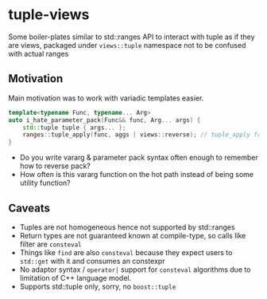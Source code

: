 # tuple-views

Some boiler-plates similar to std::ranges API to interact with tuple as if they are views,
packaged under `views::tuple` namespace not to be confused with actual ranges

## Motivation

Main motivation was to work with variadic templates easier.

```c++
template<typename Func, typename... Arg>
auto i_hate_parameter_pack(Func&& func, Arg... args) {
    std::tuple tuple { args... };
    ranges::tuple_apply(func, aggs | views::reverse); // tuple_apply from range-v3
}
```

- Do you write vararg & parameter pack syntax often enough to remember how to reverse pack?
- How often is this vararg function on the hot path instead of being some utility function?

## Caveats

- Tuples are not homogeneous hence not supported by std::ranges
- Return types are not guaranteed known at compile-type, so calls like filter are `consteval`
- Things like `find` are also `consteval` because they expect users to `std::get` with it and consumes an constexpr
- No adaptor syntax / `operator|` support for `consteval` algorithms due to limitation of C++ language model.
- Supports std::tuple only, sorry, no `boost::tuple`